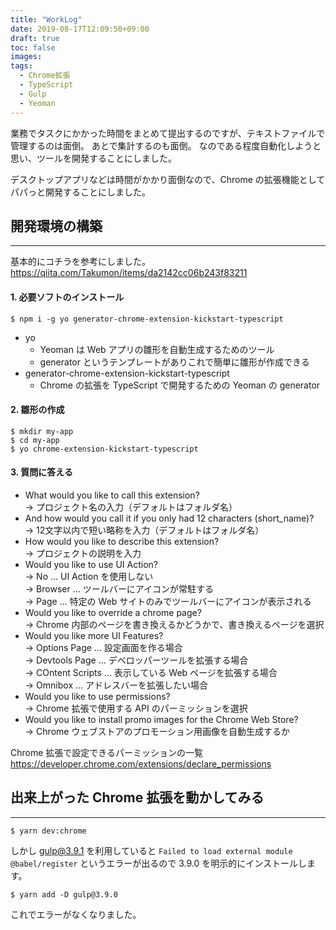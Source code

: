 ```yaml
---
title: "WorkLog"
date: 2019-08-17T12:09:50+09:00
draft: true
toc: false
images:
tags:
  - Chrome拡張
  - TypeScript
  - Gulp
  - Yeoman
---
```


業務でタスクにかかった時間をまとめて提出するのですが、テキストファイルで管理するのは面倒。
あとで集計するのも面倒。
なのである程度自動化しようと思い、ツールを開発することにしました。

デスクトップアプリなどは時間がかかり面倒なので、Chrome の拡張機能としてパパっと開発することにしました。


## 開発環境の構築

---

基本的にコチラを参考にしました。
https://qiita.com/Takumon/items/da2142cc06b243f83211

####  1. 必要ソフトのインストール

```
$ npm i -g yo generator-chrome-extension-kickstart-typescript
```

- yo
  - Yeoman は Web アプリの雛形を自動生成するためのツール
  - generator というテンプレートがありこれで簡単に雛形が作成できる
- generator-chrome-extension-kickstart-typescript
  - Chrome の拡張を TypeScript で開発するための Yeoman の generator

#### 2. 雛形の作成

```
$ mkdir my-app
$ cd my-app
$ yo chrome-extension-kickstart-typescript
```

#### 3. 質問に答える

- What would you like to call this extension?  
  -> プロジェクト名の入力（デフォルトはフォルダ名）
- And how would you call it if you only had 12 characters (short_name)?  
  -> 12文字以内で短い略称を入力（デフォルトはフォルダ名）
- How would you like to describe this extension?  
  -> プロジェクトの説明を入力
- Would you like to use UI Action?  
  -> No ... UI Action を使用しない  
  -> Browser ... ツールバーにアイコンが常駐する  
  -> Page ... 特定の Web サイトのみでツールバーにアイコンが表示される  
- Would you like to override a chrome page?  
  -> Chrome 内部のページを書き換えるかどうかで、書き換えるページを選択
- Would you like more UI Features?  
  -> Options Page ... 設定画面を作る場合  
  -> Devtools Page ... デベロッパーツールを拡張する場合  
  -> COntent Scripts ... 表示している Web ページを拡張する場合  
  -> Omnibox ... アドレスバーを拡張したい場合  
- Would you like to use permissions?  
  -> Chrome 拡張で使用する API のパーミッションを選択  
- Would you like to install promo images for the Chrome Web Store?  
  -> Chrome ウェブストアのプロモーション用画像を自動生成するか

Chrome 拡張で設定できるパーミッションの一覧
https://developer.chrome.com/extensions/declare_permissions

## 出来上がった Chrome 拡張を動かしてみる

---

```
$ yarn dev:chrome
```

しかし gulp@3.9.1 を利用していると `Failed to load external module @babel/register` というエラーが出るので
3.9.0 を明示的にインストールします。

```
$ yarn add -D gulp@3.9.0
```

これでエラーがなくなりました。
